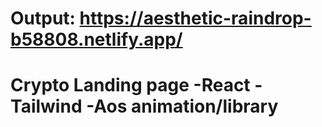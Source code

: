 # Output: https://aesthetic-raindrop-b58808.netlify.app/

# Crypto Landing page -React -Tailwind -Aos animation/library
